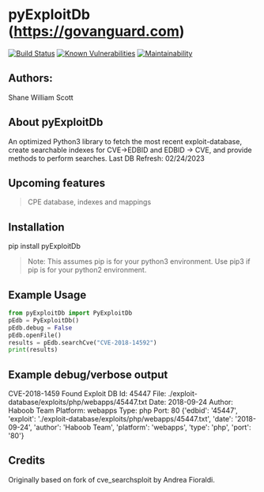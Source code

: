 pyExploitDb (https://govanguard.com)
==

[![Build Status](https://travis-ci.com/GoVanguard/pyExploitDb.svg?branch=master)](https://travis-ci.com/GoVanguard/pyExploitDb)
[![Known Vulnerabilities](https://snyk.io/test/github/GoVanguard/pyExploitDb/badge.svg?targetFile=requirements.txt)](https://snyk.io/test/github/GoVanguard/pyExploitDb?targetFile=requirements.txt)
[![Maintainability](https://api.codeclimate.com/v1/badges/c718eabcdd4b815698db/maintainability)](https://codeclimate.com/github/GoVanguard/pyExploitDb/maintainability)


## Authors:
Shane William Scott

## About pyExploitDb
An optimized Python3 library to fetch the most recent exploit-database, create searchable indexes for CVE->EDBID and EDBID -> CVE, and provide methods to perform searches.
Last DB Refresh: 02/24/2023

## Upcoming features
> CPE database, indexes and mappings

## Installation
pip install pyExploitDb
> Note: This assumes pip is for your python3 environment. Use pip3 if pip is for your python2 environment.

## Example Usage
```python
from pyExploitDb import PyExploitDb
pEdb = PyExploitDb()
pEdb.debug = False
pEdb.openFile()
results = pEdb.searchCve("CVE-2018-14592")
print(results)
```

## Example debug/verbose output
CVE-2018-1459
Found
Exploit DB Id: 45447
File: ./exploit-database/exploits/php/webapps/45447.txt
Date: 2018-09-24
Author: Haboob Team
Platform: webapps
Type: php
Port: 80
{'edbid': '45447', 'exploit': './exploit-database/exploits/php/webapps/45447.txt', 'date': '2018-09-24', 'author': 'Haboob Team', 'platform': 'webapps', 'type': 'php', 'port': '80'}

## Credits
Originally based on fork of cve_searchsploit by Andrea Fioraldi.
